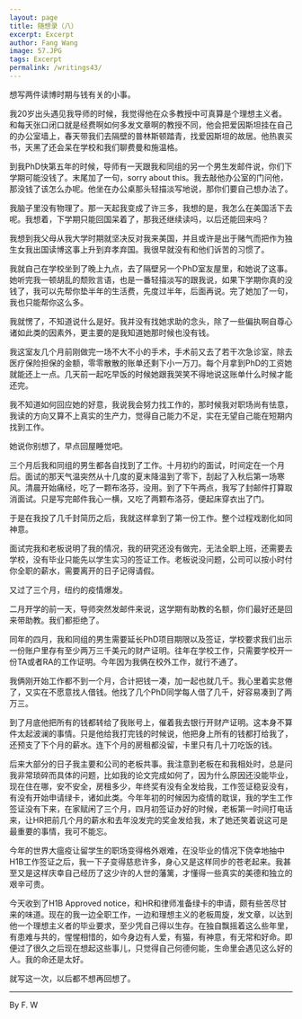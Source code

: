 ```yaml
---
layout: page
title: 随想录（八）
excerpt: Excerpt
author: Fang Wang
image: 57.JPG
tags: Excerpt
permalink: /writings43/
---
```


想写两件读博时期与钱有关的小事。

我20岁出头遇见我导师的时候，我觉得他在众多教授中可真算是个理想主义者。和每天张口闭口就是经费啊如何多发文章啊的教授不同，他会把爱因斯坦挂在自己的办公室墙上，春天带我们去隔壁的普林斯顿踏青，找爱因斯坦的故居。他热衷买书，天黑了还会呆在学校和我们聊费曼和施温格。

到我PhD快第五年的时候，导师有一天跟我和同组的另一个男生发邮件说，你们下学期可能没钱了。末尾加了一句，sorry about this。我去敲他办公室的门问他，那没钱了该怎么办呢。他坐在办公桌那头轻描淡写地说，那你们要自己想办法了。

我脑子里没有物理了。那一天起我变成了许三多，我想的是，我怎么在美国活下去呢。我想着，下学期只能回国呆着了，那我还继续读吗，以后还能回来吗？

我想到我父母从我大学时期就坚决反对我来美国，并且或许是出于赌气而把作为独生女我出国读博这事上升到弃孝弃国。我很早就没有和他们诉苦的习惯了。

我就自己在学校坐到了晚上九点，去了隔壁另一个PhD室友屋里，和她说了这事。她听完我一顿胡乱的颓败言语，也是一番轻描淡写的跟我说，如果下学期你真的没钱了，我可以先帮你垫半年的生活费，先度过半年，后面再说。完了她加了一句，我也只能帮你这么多。

我就愣了，不知道说什么是好。我并没有找她求助的念头，除了一些偏执啊自尊心诸如此类的因素外，更主要的是我知道她那时候也没有钱。

我这室友几个月前刚做完一场不大不小的手术，手术前又去了若干次急诊室，除去医疗保险担保的金额，零零散散的账单还剩下小一万刀。每个月拿到PhD的工资她就能还上一点。几天前一起吃早饭的时候她跟我哭笑不得地说这账单什么时候才能还完。

我不知道如何回应她的好意，我说我会努力找工作的，那时候我对职场尚有怯意，我读的方向又算不上真实的生产力，觉得自己能力不足，实在无望自己能在短期内找到工作。

她说你别想了，早点回屋睡觉吧。

三个月后我和同组的男生都各自找到了工作。十月初约的面试，时间定在一个月后。面试的那天气温突然从十几度的夏末降温到了零下，刮起了入秋后第一场寒风。清晨开始痛经，吃了一颗布洛芬，没用。到了下午两点，我写了封邮件打算取消面试。只是写完邮件我心一横，又吃了两颗布洛芬，便起床穿衣出了门。

于是在我投了几千封简历之后，我就这样拿到了第一份工作。整个过程戏剧化如同神意。

面试完我和老板说明了我的情况，我的研究还没有做完，无法全职上班，还需要去学校，没有毕业只能先以学生实习的签证工作。老板说没问题，公司可以按小时付你全职的薪水，需要离开的日子记得请假。

又过了三个月，纽约的疫情爆发。

二月开学的前一天，导师突然发邮件来说，这学期有助教的名额，你们最好还是回来带助教。我们都拒绝了。

同年的四月，我和同组的男生需要延长PhD项目期限以及签证，学校要求我们出示一份账户里存有至少两万三千美元的财产证明。往年在学校工作，只需要学校开一份TA或者RA的工作证明。今年因为我俩在校外工作，就行不通了。

我俩刚开始工作都不到一个月，合计把钱一凑，加一起也就几千。我心里着实怠倦了，又实在不愿意找人借钱。他找了几个PhD同学每人借了几千，好容易凑到了两万三。

到了月底他把所有的钱都转给了我账号上，催着我去银行开财产证明。这本身不算件太起波澜的事情。只是他给我打完钱的时候说，他把身上所有的钱都打给我了，还预支了下个月的薪水。连下个月的房租都没留，卡里只有几十刀吃饭的钱。

后来大部分的日子我主要和公司的老板共事。我注意到老板在和我相处时，总是问我非常琐碎而具体的问题，比如我的论文完成如何了，因为什么原因还没能毕业，现在住在哪，安不安全，房租多少，年终奖有没有全发给我，工作签证稳妥没有，有没有开始申请绿卡，诸如此类。今年年初的时候因为疫情的耽误，我的学生工作签证没有下来，在家赋闲了三个月，四月初签证办好的时候，老板第一时间打电话来，让HR把前几个月的薪水和去年没发完的奖金发给我，末了她还笑着说这可是最重要的事情，我可不能忘。

今年的世界大瘟疫让留学生的职场变得格外艰难，在没毕业的情况下侥幸地抽中H1B工作签证之后，我一下子变得慈悲许多，身心又是这样同步的苍老起来。我甚至又是这样庆幸自己经历了这少许的人世的藩篱，才懂得一些真实的美德和独立的艰辛可贵。

今天收到了H1B Approved notice，和HR和律师准备绿卡的申请，颇有些苦尽甘来的味道。现在的我一边全职工作，一边和理想主义的老板周旋，发文章，以达到他一个理想主义者的毕业要求，至少凭自己得以生存。在独自飘摇着这么些年里，有患难与共的，惺惺相惜的，如今身边有人爱，有猫，有神意，有无常和好命。即便过了很久之后现在想起这些事儿，只觉得自己何德何能，生命里会遇见这么好的人。我的命还是太好。

就写这一次，以后都不想再回想了。

****

By F. W